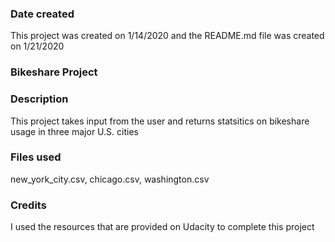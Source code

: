 ### Date created
This project was created on 1/14/2020 and the README.md file was created on 1/21/2020

### Bikeshare Project

### Description
This project takes input from the user and returns statsitics on bikeshare usage in three major U.S. cities

### Files used
new_york_city.csv, chicago.csv, washington.csv

### Credits
I used the resources that are provided on Udacity to complete this project


